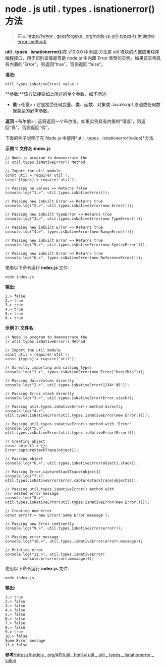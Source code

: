 # node . js util . types . isnationerror()方法

> 原文:[https://www . geesforgeks . org/node-js-util-types-is initiative error-method/](https://www.geeksforgeeks.org/node-js-util-types-isnativeerror-method/)

**util . types . isnationerror()**(在 v10.0.0 中添加)方法是 util 模块的内置应用程序编程接口，用于识别该值是否是 node.js 中内置 Error 类型的实例。如果该实例具有内置的“Error”，则返回“true”，否则返回“false”。

**语法:**

```
util.types.isNativeError( value )
```

**参数:**该方法接受如上所述的单个参数，如下所述:

*   **值** <任意> **:** 它是接受任何变量、类、函数、对象或 JavaScript 原语或任何数据类型的必需参数。

**返回** <布尔值> **:** 这将返回一个布尔值，如果实例具有内置的“错误”，则返回“真”，否则返回“假”。

下面的例子说明了在 Node.js 中使用*util . types . isnationerror(value)*方法

**示例 1:** **文件名:index.js**

```
// Node.js program to demonstrate the    
// util.types.isNativeError() Method

// Import the util module 
const util = require('util');
const {types} = require('util');

// Passing no values => Returns false
console.log("1.>", util.types.isNativeError());  

// Passing new inbuilt Error => Returns true
console.log("2.>", util.types.isNativeError(new Error())); 

// Passing new inbuilt TypeError => Returns true
console.log("3.>", util.types.isNativeError(new TypeError())); 

// Passing new inbuilt Error => Returns true
console.log("4.>", types.isNativeError(new RangeError())); 

// Passing new inbuilt Error => Returns true
console.log("5.>", util.types.isNativeError(new SyntaxError()));

// Passing new inbuilt Error => Returns true
console.log("6.>", types.isNativeError(new ReferenceError()));  
```

使用以下命令运行 **index.js** 文件:

```
node index.js
```

**输出:**

```
1.> false
2.> true
3.> true
4.> true
5.> true
6.> true

```

**示例 2:** **文件名:**

```
// Node.js program to demonstrate the    
// util.types.isNativeError() Method

// Import the util module 
const util = require('util');
const {types} = require('util');

// Directly importing and calling types
console.log("1.>", types.isNativeError(new Error("ksdjfhks")));

// Passing data/values directly
console.log("2.>", util.types.isNativeError(1234+'45'));  

// Passing Error.stack directly
console.log("3.>", util.types.isNativeError(Error.stack));  

// Passing util.types.isNativeError() method directly
console.log("4.>", 
util.types.isNativeError(util.types.isNativeError(new Error())));

// Passing util.types.isNativeError() method with 'Error'
console.log("5.>", 
util.types.isNativeError(util.types.isNativeError(Error)));

// Creating object
const object1 = {};
Error.captureStackTrace(object1);

// Passing object
console.log("6.>", util.types.isNativeError(object1.stack)); 

// Passing Error.captureStackTrace(object1)
console.log("7.>", 
util.types.isNativeError(Error.captureStackTrace(object1))); 

// Passing util.types.isNativeError() method with
/// nested error message
console.log("8.>", 
util.types.isNativeError(util.types.isNativeError(new Error())));

// Creating new error
const errorr = new Error('Some Error message');

// Passing new Error indirectly 
console.log("9.>", util.types.isNativeError(errorr)); 

// Passing error message 
console.log("10.>", util.types.isNativeError(errorr.message)); 

// Printing error
console.log("11.>", util.types.isNativeError(
        console.error(errorr.message))); 
```

使用以下命令运行 **index.js** 文件:

```
node index.js
```

**输出:**

```
1.> true
2.> false
3.> false
4.> false
5.> false
6.> false
7.> false
8.> false
9.> true
10.> false
Some Error message
11.> false

```

**参考:**[https://nodejs . org/API/util . html # util _ util _ types _ isnationerror _ value](https://nodejs.org/api/util.html#util_util_types_isnativeerror_value)